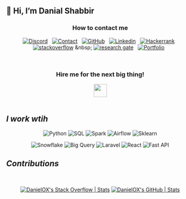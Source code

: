 <meta name="google-site-verification" content="3ojgvA0QMlpX5viE8WBN3XVzpeijhsPTJDZdg1wg8PQ" />
<h2>👋 Hi, I’m Danial Shabbir</h2> 
<div align='center'>
 <h3>How to contact me </h3>
 
[![Discord](https://img.shields.io/badge/discord-blue?style=for-the-badge&logo=discord&logoColor=white)](https://discordapp.com/users/956149029140586496) &nbsp;
[![Contact](https://img.shields.io/badge/GMAIL-white?style=for-the-badge&logo=gmail)](mailto:danial.shabbir77@gmail.com) &nbsp;
[![GitHub](https://img.shields.io/badge/GITHUB-white?style=for-the-badge&logo=github&logoColor=black)](https://github.com/DanielOX/) &nbsp;
[![Linkedin](https://img.shields.io/badge/Linkedin-blue?style=for-the-badge&logo=linkedin)](https://www.linkedin.com/in/data-engineer-d) &nbsp;
[![Hackerrank](https://img.shields.io/badge/Hackerrank-2EC866?style=for-the-badge&logo=HackerRank&logoColor=black)](https://www.hackerrank.com/profile/danial_shabbir71) &nbsp;
[![stackoverflow](https://img.shields.io/badge/stackoverflow-white?style=for-the-badge&logo=stack-overflow)]([https://www.hackerrank.com/profile/danial_shabbir71](https://stackoverflow.com/users/9991377/danial-shabbir)) &nbsp;
[![research gate](https://img.shields.io/badge/researchgate-black?style=for-the-badge&logo=researchgate)](https://www.hackerrank.com/profile/danial_shabbir71) &nbsp;
[![Portfolio](https://img.shields.io/badge/portfolio-black?style=for-the-badge&logo=protocolsdotio&logoColor=white)](https://www.hackerrank.com/profile/danial_shabbir71) &nbsp;



</div>
                            
<br/>
<div align="center">
<h3>Hire me for the next big thing!</h3>

<a href="https://www.upwork.com/freelancers/danialshabbirdeveloper" rel="canonical">
<img src="https://img.shields.io/badge/UpWork-6FDA44?style=for-the-badge&logo=Upwork&logoColor=white" style="width:auto;height:35px" />
</a> 
</div>


</div>



</br>

<i><h2>I work wtih</h2></i>

<div align="center">

![Python](https://img.shields.io/badge/Python-000000?style=for-the-badge&logo=Python&logoColor=green)
![SQL](https://img.shields.io/badge/SQL-000000?style=for-the-badge&logo=amazondynamodb&logoColor=white)
![Spark](https://img.shields.io/badge/apachespark-000000?style=for-the-badge&logo=apachespark&logoColor=orange)
![Airflow](https://img.shields.io/badge/airflow-000000?style=for-the-badge&logo=apacheairflow&logoColor=blue)
![Sklearn](https://img.shields.io/badge/scikitlearn-000000?style=for-the-badge&logo=scikitlearn&logoColor=#F7931E)
</div>

<div align="center">

![Snowflake](https://img.shields.io/badge/snowflake-000000?style=for-the-badge&logo=snowflake&logoColor=#29B5E8)
![Big Query](https://img.shields.io/badge/BigQuery-000000?style=for-the-badge&logo=googlebigquery&logoColor=#669DF6)
![Laravel](https://img.shields.io/badge/laravel-000000?style=for-the-badge&logo=laravel&logoColor=#FF2D20)
![React](https://img.shields.io/badge/react-000000?style=for-the-badge&logo=react&logoColor=##61DAFB)
![Fast API](https://img.shields.io/badge/fastapi-000000?style=for-the-badge&logo=fastapi&logoColor=#009688)

</div>

<i><h2>Contributions</h2></i>
<br/>

<div align="center">
 
[![DanielOX's Stack Overflow | Stats](https://stats.quine.sh/DanielOX/stack-overflow?theme=dark)](https://quine.sh?utm_source=widgets&utm_campaign=DanielOX)
[![DanielOX's GitHub | Stats](https://stats.quine.sh/DanielOX/github?theme=dark)](https://quine.sh?utm_source=widgets&utm_campaign=DanielOX)


</div>
